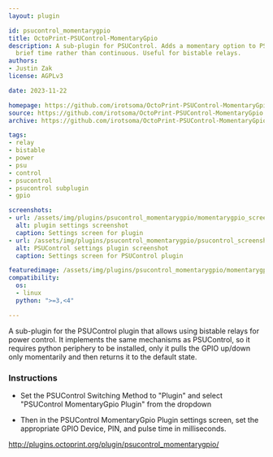 ```yaml
---
layout: plugin

id: psucontrol_momentarygpio
title: OctoPrint-PSUControl-MomentaryGpio
description: A sub-plugin for PSUControl. Adds a momentary option to PSUControl power controls that sends a signal for a
  brief time rather than continuous. Useful for bistable relays.
authors:
- Justin Zak
license: AGPLv3

date: 2023-11-22

homepage: https://github.com/irotsoma/OctoPrint-PSUControl-MomentaryGpio
source: https://github.com/irotsoma/OctoPrint-PSUControl-MomentaryGpio
archive: https://github.com/irotsoma/OctoPrint-PSUControl-MomentaryGpio/archive/master.zip

tags:
- relay
- bistable
- power
- psu
- control
- psucontrol
- psucontrol subplugin
- gpio

screenshots:
- url: /assets/img/plugins/psucontrol_momentarygpio/momentarygpio_screenshot.png
  alt: plugin settings screenshot
  caption: Settings screen for plugin
- url: /assets/img/plugins/psucontrol_momentarygpio/psucontrol_screenshot.png
  alt: PSUControl settings plugin screenshot
  caption: Settings screen for PSUControl plugin

featuredimage: /assets/img/plugins/psucontrol_momentarygpio/momentarygpio_screenshot.png
compatibility:
  os:
  - linux
  python: ">=3,<4"

---
```


A sub-plugin for the PSUControl plugin that allows using bistable relays for power control. It implements
the same mechanisms as PSUControl, so it requires python periphery to be installed, only it pulls the GPIO
up/down only momentarily and then returns it to the default state.

### Instructions

- Set the PSUControl Switching Method to "Plugin" and select "PSUControl MomentaryGpio Plugin" from the dropdown

- Then in the PSUControl MomentaryGpio Plugin settings screen, set the appropriate GPIO Device, PIN, and pulse time in
milliseconds.

http://plugins.octoprint.org/plugin/psucontrol_momentarygpio/
